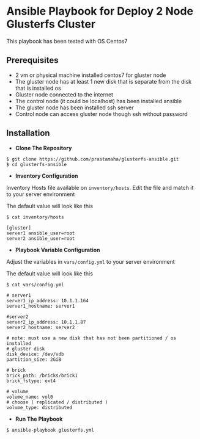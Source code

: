 # Ansible Playbook for Deploy 2 Node Glusterfs Cluster

This playbook has been tested with OS Centos7

## Prerequisites

- 2 vm or physical machine installed centos7 for gluster node
- The gluster node has at least 1 new disk that is separate from the disk that is installed os
- Gluster node connected to the internet
- The control node (it could be localhost) has been installed ansible
- The gluster node has been installed ssh server
- Control node can access gluster node though ssh without password

## Installation

- __Clone The Repository__

```
$ git clone https://github.com/prastamaha/glusterfs-ansible.git
$ cd glusterfs-ansible
```

- __Inventory Configuration__

Inventory Hosts file available on `inventory/hosts`. Edit the file and match it to your server environment

The default value will look like this

```
$ cat inventory/hosts
```

```
[gluster]
server1 ansible_user=root
server2 ansible_user=root
```

- __Playbook Variable Configuration__

Adjust the variables in `vars/config.yml` to your server environment

The default value will look like this

```
$ cat vars/config.yml
```

```
# server1
server1_ip_address: 10.1.1.164
server1_hostname: server1

#server2
server2_ip_address: 10.1.1.87
server2_hostname: server2

# note: must use a new disk that has not been partitioned / os installed
# gluster disk 
disk_device: /dev/vdb
partition_size: 2GiB

# brick 
brick_path: /bricks/brick1
brick_fstype: ext4

# volume 
volume_name: vol0
# choose ( replicated / distributed )
volume_type: distributed
```

- __Run The Playbook__

```
$ ansible-playbook glusterfs.yml
```
